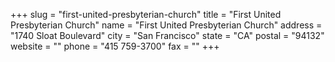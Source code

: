 +++
slug = "first-united-presbyterian-church"
title = "First United Presbyterian Church"
name = "First United Presbyterian Church"
address = "1740 Sloat Boulevard"
city = "San Francisco"
state = "CA"
postal = "94132"
website = ""
phone = "415 759-3700"
fax = ""
+++
